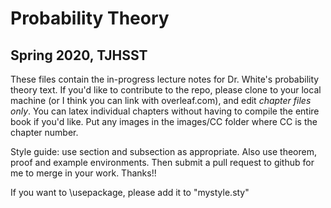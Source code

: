 # Probability Theory
## Spring 2020, TJHSST

These files contain the in-progress lecture notes for Dr. White's probability theory text. If you'd like to contribute to the repo, please clone to your local machine (or I think you can link with overleaf.com), and edit *chapter files only*. You can latex individual chapters without having to compile the entire book if you'd like. Put any images in the images/CC folder
where CC is the chapter number.

Style guide: use section and subsection as appropriate. Also use theorem, proof and example environments. Then submit a pull request to github for me to merge in your work. Thanks!!

If you want to \usepackage, please add it to "mystyle.sty" 
